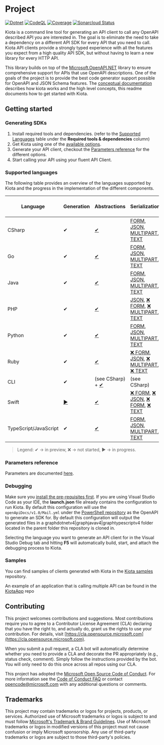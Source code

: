 # Project

[![Dotnet](https://github.com/microsoft/kiota/actions/workflows/dotnet.yml/badge.svg)](https://github.com/microsoft/kiota/actions/workflows/dotnet.yml) [![CodeQL](https://github.com/microsoft/kiota/actions/workflows/codeql-analysis.yml/badge.svg)](https://github.com/microsoft/kiota/actions/workflows/codeql-analysis.yml) [![Coverage](https://sonarcloud.io/api/project_badges/measure?project=microsoft_kiota&metric=coverage)](https://sonarcloud.io/dashboard?id=microsoft_kiota) [![Sonarcloud Status](https://sonarcloud.io/api/project_badges/measure?project=microsoft_kiota&metric=alert_status)](https://sonarcloud.io/dashboard?id=microsoft_kiota)

Kiota is a command line tool for generating an API client to call any OpenAPI described API you are interested in. The goal is to eliminate the need to take a dependency on a different API SDK for every API that you need to call. Kiota API clients provide a strongly typed experience with all the features you expect from a high quality API SDK, but without having to learn a new library for every HTTP API.

This library builds on top of the [Microsoft.OpenAPI.NET](https://github.com/microsoft/openapi.net) library to ensure comprehensive support for APIs that use OpenAPI descriptions. One of the goals of the project is to provide the best code generator support possible for OpenAPI and JSON Schema features. The [conceptual documentation](https://learn.microsoft.com/openapi/kiota) describes how kiota works and the high level concepts, this readme documents how to get started with Kiota.

## Getting started

### Generating SDKs

1. Install required tools and dependencies. (refer to the [Supported Languages](#supported-languages) table under the **Required tools & dependencies** column)
1. Get Kiota using one of the [available options](https://learn.microsoft.com/openapi/kiota/install).
1. Generate your API client, checkout the [Parameters reference](https://learn.microsoft.com/openapi/kiota/using) for the different options.
1. Start calling your API using your fluent API Client.

### Supported languages

The following table provides an overview of the languages supported by Kiota and the progress in the implementation of the different components.

| Language | Generation | Abstractions                   | Serialization                                                   | Authentication | HTTP | Required tools & dependencies |
| -------- | ---------- |--------------------------------|-----------------------------------------------------------------| -------------- | ---- | -------------- |
| CSharp | ✔ | [✔](https://github.com/microsoft/kiota-abstractions-dotnet)     | [FORM](https://github.com/microsoft/kiota-serialization-form-dotnet), [JSON](https://github.com/microsoft/kiota-serialization-json-dotnet), [MULTIPART](https://github.com/microsoft/kiota-serialization-multipart-dotnet), [TEXT](https://github.com/microsoft/kiota-serialization-text-dotnet)                             | [Anonymous](https://github.com/microsoft/kiota-abstractions-dotnet/blob/main/src/authentication/AnonymousAuthenticationProvider.cs), [API Key](https://github.com/microsoft/kiota-abstractions-dotnet/blob/main/src/authentication/ApiKeyAuthenticationProvider.cs), [Azure](https://github.com/microsoft/kiota-authentication-azure-dotnet) | [✔](https://github.com/microsoft/kiota-http-dotnet) | [link](https://learn.microsoft.com/openapi/kiota/quickstarts/dotnet) |
| Go | ✔ | [✔](https://github.com/microsoft/kiota-abstractions-go)         | [FORM](https://github.com/microsoft/kiota-serialization-form-go), [JSON](https://github.com/microsoft/kiota-serialization-json-go), [MULTIPART](https://github.com/microsoft/kiota-serialization-multipart-go), [TEXT](https://github.com/microsoft/kiota-serialization-text-go)                                 | [Anonymous](https://github.com/microsoft/kiota-abstractions-go/blob/main/authentication/anonymous_authentication_provider.go), [API Key](https://github.com/microsoft/kiota-abstractions-go/blob/main/authentication/api_key_authentication_provider.go), [Azure](https://github.com/microsoft/kiota-authentication-azure-go/) | [✔](https://github.com/microsoft/kiota-http-go/) | [link](https://learn.microsoft.com/openapi/kiota/quickstarts/go) |
| Java | ✔ | [✔](https://github.com/microsoft/kiota-java/tree/main/components/abstractions)       | [FORM](https://github.com/microsoft/kiota-java/tree/main/components/serialization/form), [JSON](https://github.com/microsoft/kiota-java/tree/main/components/serialization/json), [MULTIPART](https://github.com/microsoft/kiota-java/tree/main/components/serialization/multipart), [TEXT](https://github.com/microsoft/kiota-java/tree/main/components/serialization/text)                               | [Anonymous](https://github.com/microsoft/kiota-java/blob/main/components/abstractions/src/main/java/com/microsoft/kiota/authentication/AnonymousAuthenticationProvider.java), [API Key](https://github.com/microsoft/kiota-java/blob/main/components/abstractions/src/main/java/com/microsoft/kiota/authentication/ApiKeyAuthenticationProvider.java), [Azure](https://github.com/microsoft/kiota-java/tree/main/components/authentication/azure) | [✔](https://github.com/microsoft/kiota-java/tree/main/components/http/okHttp) | [link](https://learn.microsoft.com/openapi/kiota/quickstarts/java) |
| PHP | ✔ | [✔](https://github.com/microsoft/kiota-abstractions-php)          | [JSON](https://github.com/microsoft/kiota-serialization-json-php), [❌ FORM](https://github.com/microsoft/kiota/issues/2074), [❌ MULTIPART](https://github.com/microsoft/kiota/issues/3029), [TEXT](https://github.com/microsoft/kiota-serialization-text-php)                                | [Anonymous](https://github.com/microsoft/kiota-abstractions-php/blob/main/src/Authentication/AnonymousAuthenticationProvider.php), [✔️ PHP League](https://github.com/microsoft/kiota-authentication-phpleague-php) | [✔](https://github.com/microsoft/kiota-http-guzzle-php) | [link](https://learn.microsoft.com/openapi/kiota/quickstarts/php) |
| Python | ✔ | [✔](https://github.com/microsoft/kiota-abstractions-python)  | [FORM](https://github.com/microsoft/kiota-serialization-form-python), [JSON](https://github.com/microsoft/kiota-serialization-json-python), [MULTIPART](https://github.com/microsoft/kiota-serialization-multipart-python), [TEXT](https://github.com/microsoft/kiota-serialization-text-python) | [Anonymous](https://github.com/microsoft/kiota-abstractions-python/blob/main/kiota_abstractions/authentication/anonymous_authentication_provider.py), [Azure](https://github.com/microsoft/kiota-authentication-azure-python) | [✔](https://github.com/microsoft/kiota-http-python) | [link](https://learn.microsoft.com/openapi/kiota/quickstarts/python) |
| Ruby | ✔ | [✔](https://github.com/microsoft/kiota-abstractions-ruby)       | [❌ FORM](https://github.com/microsoft/kiota/issues/2077), [JSON](https://github.com/microsoft/kiota-serialization-json-ruby), [❌ MULTIPART](https://github.com/microsoft/kiota/issues/3032), [❌ TEXT](https://github.com/microsoft/kiota/issues/1049) | [Anonymous](https://github.com/microsoft/kiota-abstractions-ruby/blob/main/lib/microsoft_kiota_abstractions/authentication/anonymous_authentication_provider.rb), [✔️ OAuth2](https://github.com/microsoft/kiota-authentication-oauth-ruby) | [✔](https://github.com/microsoft/kiota-http-ruby)|  |
| CLI | ✔ | (see CSharp) + [✔](https://github.com/microsoft/kiota-cli-commons) | (see CSharp) | (see CSharp) | (see CSharp) | [link](https://learn.microsoft.com/openapi/kiota/quickstarts/cli) |
| Swift | [▶](https://github.com/microsoft/kiota/issues/1449) | [✔](./abstractions/swift)       | [❌ FORM](https://github.com/microsoft/kiota/issues/2076), [❌ JSON](https://github.com/microsoft/kiota/issues/1451), [❌ FORM](https://github.com/microsoft/kiota/issues/3033), [❌ TEXT](https://github.com/microsoft/kiota/issues/1452) | [Anonymous](./abstractions/swift/Source/MicrosoftKiotaAbstractions/Authentication/AnonymousAuthenticationProvider.swift), [❌ Azure](https://github.com/microsoft/kiota/issues/1453) | [❌](https://github.com/microsoft/kiota/issues/1454)|  |
| TypeScript/JavaScript | ✔ | [✔](https://github.com/microsoft/kiota-typescript/tree/main/packages/abstractions) | [FORM](https://github.com/microsoft/kiota-typescript/tree/main/packages/serialization/form), [JSON](https://github.com/microsoft/kiota-typescript/tree/main/packages/serialization/json), [MULTIPART](https://github.com/microsoft/kiota-typescript/tree/main/packages/serialization/multipart), [TEXT](https://github.com/microsoft/kiota-typescript/tree/main/packages/serialization/text)                         | [Anonymous](https://github.com/microsoft/kiota-typescript/blob/main/packages/abstractions/src/authentication/anonymousAuthenticationProvider.ts), [API Key](https://github.com/microsoft/kiota-typescript/blob/main/packages/abstractions/src/authentication/apiKeyAuthenticationProvider.ts), [Azure](https://github.com/microsoft/kiota-typescript/tree/main/packages/authentication/azure), [SPFx](https://github.com/microsoft/kiota-typescript/tree/main/packages/authentication/spfx) | [✔](https://github.com/microsoft/kiota-typescript/tree/main/packages/http/fetch) | [link](https://learn.microsoft.com/openapi/kiota/quickstarts/typescript) |

> Legend: ✔ -> in preview, ❌ -> not started, ▶ -> in progress.

### Parameters reference

Parameters are documented [here](https://learn.microsoft.com/openapi/kiota/using).

### Debugging

Make sure you [install the pre-requisites first](CONTRIBUTING.md). If you are using Visual Studio Code as your IDE, the **launch.json** file already contains the configuration to run Kiota. By default this configuration will use the `openApiDocs/v1.0/Mail.yml` under the [PowerShell repository](https://github.com/microsoftgraph/msgraph-sdk-powershell) as the OpenAPI to generate an SDK for. By default this configuration will output the generated files in a graphdotnetv4|graphjavav4|graphtypescriptv4 folder located in the parent folder this repository is cloned in.

Selecting the language you want to generate an API client for in the Visual Studio Debug tab and hitting **F5** will automatically build, start, and attach the debugging process to Kiota.

### Samples

You can find samples of clients generated with Kiota in the [Kiota samples](https://github.com/microsoft/kiota-samples) repository.

An example of an application that is calling multiple API can be found in the [KiotaApp](https://github.com/darrelmiller/KiotaApp) repo

## Contributing

This project welcomes contributions and suggestions.  Most contributions require you to agree to a
Contributor License Agreement (CLA) declaring that you have the right to, and actually do, grant us
the rights to use your contribution. For details, visit [https://cla.opensource.microsoft.com](https://cla.opensource.microsoft.com).

When you submit a pull request, a CLA bot will automatically determine whether you need to provide
a CLA and decorate the PR appropriately (e.g., status check, comment). Simply follow the instructions
provided by the bot. You will only need to do this once across all repos using our CLA.

This project has adopted the [Microsoft Open Source Code of Conduct](https://opensource.microsoft.com/codeofconduct/).
For more information see the [Code of Conduct FAQ](https://opensource.microsoft.com/codeofconduct/faq/) or
contact [opencode@microsoft.com](mailto:opencode@microsoft.com) with any additional questions or comments.

## Trademarks

This project may contain trademarks or logos for projects, products, or services. Authorized use of Microsoft
trademarks or logos is subject to and must follow
[Microsoft's Trademark & Brand Guidelines](https://www.microsoft.com/legal/intellectualproperty/trademarks/usage/general).
Use of Microsoft trademarks or logos in modified versions of this project must not cause confusion or imply Microsoft sponsorship.
Any use of third-party trademarks or logos are subject to those third-party's policies.
